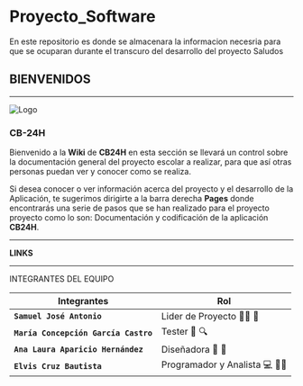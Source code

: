 # Proyecto_Software
En este repositorio es donde se almacenara la informacion necesria para que se ocuparan durante el transcuro del desarrollo del proyecto
Saludos  

## BIENVENIDOS 
***
![Logo](https://github.com/SistemasTecTlaxiaco/Software_Proyecto/blob/master/Imagenes/logo.jpeg)
### **CB-24H** 

Bienvenido a la **Wiki** de **CB24H**  en esta sección se llevará un control sobre la documentación general del proyecto escolar a realizar, para que así otras personas puedan ver y conocer como se realiza.

Si desea conocer o ver información acerca del proyecto y el desarrollo de la Aplicación, te sugerimos dirigirte a la barra derecha **Pages** donde encontrarás una serie de pasos que se han realizado para el proyecto proyecto como lo son: Documentación y codificación de la aplicación **CB24H**.
***
**LINKS**
***
INTEGRANTES DEL EQUIPO 

| **Integrantes** | **Rol**
|------------|-----|
|**`Samuel José Antonio`** |Lider de Proyecto :man_artist: 🧥   
|**`María Concepción García Castro`**  |Tester :mag_right: :mag:        
|**`Ana Laura Aparicio Hernández`**		| Diseñadora :1234: :art:                        
|**`Elvis Cruz Bautista`** | Programador y Analista :computer: :man_technologist: 
